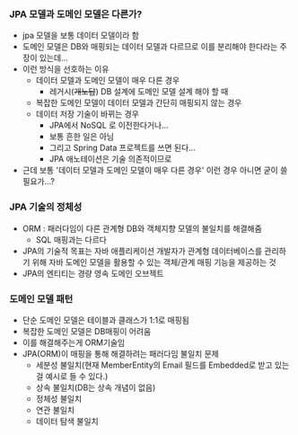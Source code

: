 ### JPA 모델과 도메인 모델은 다른가?

- jpa 모델을 보통 데이터 모델이라 함
- 도메인 모델은 DB와 매핑되는 데이터 모델과 다르므로 이를 분리해야 한다라는 주장이 있는데...
- 이런 방식을 선호하는 이유
  - 데이터 모델과 도메인 모델이 매우 다른 경우
    - 레거시(~~개노답~~) DB 설계에 도메인 모델 설계 해야 할 때
  - 복잡한 도메인 모델이 데이터 모델과 간단히 매핑되지 않는 경우
  - 데이터 저장 기술이 바뀌는 경우 
    - JPA에서 NoSQL 로 이전한다거나...
    - 보통 흔한 일은 아님
    - 그리고 Spring Data 프로젝트를 쓰면 된다...
    - JPA 애노테이션은 기술 의존적이므로 
- 근데 보통 '데이터 모델과 도메인 모델이 매우 다른 경우' 이런 경우 아니면 굳이 쓸 필요가...?

### JPA 기술의 정체성

- ORM : 패러다임이 다른 관계형 DB와 객체지향 모델의 불일치를 해결해줌
  - SQL 매핑과는 다르다
- JPA의 기술적 목표는 자바 애플리케이션 개발자가 관계형 데이터베이스를 관리하기 위해 자바 도메인 모델을 활용할 수 있는 객체/관계 매핑 기능을 제공하는 것
- JPA의 엔티티는 경량 영속 도메인 오브젝트

### 도메인 모델 패턴
- 단순 도메인 모델은 테이블과 클래스가 1:1로 매핑됨
- 복잡한 도메인 모델은 DB매핑이 어려움
- 이를 해결해주는게 ORM기술임
- JPA(ORM)이 매핑을 통해 해결하려는 패러다임 불일치 문제
  - 세분성 불일치(현재 MemberEntity의 Email 필드를 Embedded로 받고 있는걸 예시로 들 수 있다.)
  - 상속 불일치(DB는 상속 개념이 없음)
  - 정체성 불일치
  - 연관 불일치
  - 데이터 탐색 불일치 